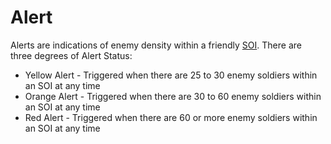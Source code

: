 # Alert

Alerts are indications of enemy density within a friendly
[SOI](../locations/Sphere_of_Influence.md). There are three degrees of Alert
Status:

- Yellow Alert - Triggered when there are 25 to 30 enemy soldiers within an SOI
  at any time
- Orange Alert - Triggered when there are 30 to 60 enemy soldiers within an SOI
  at any time
- Red Alert - Triggered when there are 60 or more enemy soldiers within an SOI
  at any time
